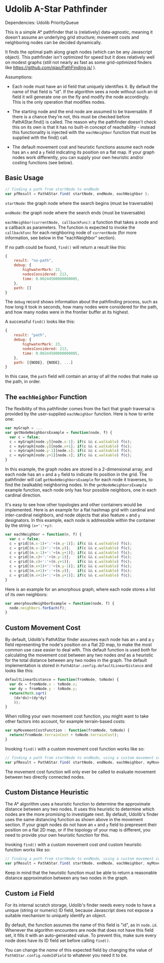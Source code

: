 # Udolib A-Star Pathfinder

Dependencies: Udolib PriorityQueue

This is a simple A* pathfinder that is (relatively) data-agnostic, meaning
it doesn't assume an underlying grid structure; movement costs and neighboring nodes
can be decided dynamically.

It finds the optimal path along graph nodes (which can be any Javascript object).
This pathfinder isn't optimized for speed but it does relatively well on modest
graphs (still not nearly as fast as some grid-optimized finders like https://github.com/qiao/PathFinding.js/ ).

Assumptions: 

* Each node must have an id field that uniquely identifies it. By default the name of that field is "id". If the algorithm sees a node without such an id field it will generate one on the fly and modify the node accordingly. This is the only operation that modifies nodes.

* The starting node and the end node are assumed to be traversable. If there is a chance they're not, this must be checked before PathAStar.find() is called. The reason why the pathfinder doesn't check this on its own is that it has no built-in concept of reachability - instead this functionality is injected with the `eachNeighbor` function that must be supplied with the find() call.

* The default movement cost and heuristic functions assume each node has an `x` and a `y` field indicating its position on a flat map. If your graph nodes work differently, you can supply your own heuristic and/or costing functions (see below).

## Basic Usage

```javascript
// finding a path from startNode to endNode
var pfResult = PathAStar.find( startNode, endNode, eachNeighbor );
```

`startNode`: the graph node where the search begins (must be traversable)

`endNode`: the graph node where the search ends (must be traversable)

`eachNeighbor(currentNode, callbackFunc)`: a function that takes a node and a callback as parameters. The function is expected to invoke the `callbackFunc` for each neighboring node of `currentNode` (for more information, see below in the "eachNeighbor" section).

If no path could be found, `find()` will return a result like this:

```javascript
{ 
	result: "no-path", 
	debug: {
		highwaterMark: 23,
		nodesConsidered: 213,
		time: 0.00244500000000005,
	}, 
	path: []
}
```

The `debug` record shows information about the pathfinding process, such as how long it took in seconds, how many nodes were considered for the path, and how many nodes were in the frontier buffer at its highest.

A successful `find()` looks like this:

```javascript
{ 
	result: "path", 
	debug: {
		highwaterMark: 23,
		nodesConsidered: 213,
		time: 0.00244500000000005,
	}, 
	path: [{NODE}, {NODE}, ...]
}
```

In this case, the `path` field will contain an array of all the nodes that make up the path, in order.

## The `eachNeighbor` Function

The flexibility of this pathfinder comes from the fact that graph traversal is provided by the user-supplied `eachNeighbor` function. Here is how to write one:

```javascript
var myGraph = ...
var getNodeNeighborsExample = function(node, f) {
  var c = false;
  c = myGraph[node.y][node.x-1]; if(c && c.walkable) f(c);
  c = myGraph[node.y][node.x+1]; if(c && c.walkable) f(c);
  c = myGraph[node.y-1][node.x]; if(c && c.walkable) f(c);
  c = myGraph[node.y+1][node.x]; if(c && c.walkable) f(c);
}
```

In this example, the graph nodes are stored in a 2-dimensional array, and each node has an `x` and a `y` field to indicate its position in the grid. The pathfinder will call `getNodeNeighborsExample` for each node it traverses, to find the (walkable) neighboring nodes. In the `getNodeNeighborsExample` example function, each node only has four possible neighbors, one in each cardinal direction. 

It's easy to see how other topologies and other containers would be implemented. Here is an example for a flat hashmap grid with cardinal and inter-cardinal neighbors, and node objects that also feature `x` and `y` designators. In this example, each node is addressible within the container by the string `(x+':'+y)`:

```javascript
var eachNeighbor = function(n, f) {
  var c = false;
  c = grid[(n.x-1)+':'+(n.y-1)]; if(c && c.walkable) f(c);
  c = grid[(n.x-1)+':'+(n.y)];   if(c && c.walkable) f(c);
  c = grid[(n.x-1)+':'+(n.y+1)]; if(c && c.walkable) f(c);
  c = grid[(n.x)+':'+(n.y-1)];   if(c && c.walkable) f(c);
  c = grid[(n.x)+':'+(n.y+1)];   if(c && c.walkable) f(c);
  c = grid[(n.x+1)+':'+(n.y-1)]; if(c && c.walkable) f(c);
  c = grid[(n.x+1)+':'+(n.y)];   if(c && c.walkable) f(c);
  c = grid[(n.x+1)+':'+(n.y+1)]; if(c && c.walkable) f(c);
}
```

Here is an example for an amorphous graph, where each node stores a list of its own neighbors:

```javascript
var amorphousNeighborExample = function(node, f) {
  node.neighbors.forEach(f);
}
```

## Custom Movement Cost

By default, Udolib's PathAStar finder assumes each node has an `x` and a `y` field representing the node's position on a flat 2D map, to make the most common use case easier to deal with. This default function is used _both_ for calculating the movement cost between any two nodes _and_ as a heuristic for the total distance between any two nodes in the graph. The default implementation is stored in `PathAStar.config.defaultLinearDistance` and looks like this:

```javascript
defaultLinearDistance = function(fromNode, toNode) {
  var dx = fromNode.x - toNode.x;
  var dy = fromNode.y - toNode.y;
  return(Math.sqrt(
    (dx*dx)+(dy*dy)
    ));
}
```

When rolling your own movement cost function, you might want to take other factors into account, for example terrain-based costs:

```javascript
var myMovementCostFunction : function(fromNode, toNode) {
  return(fromNode.terrainCost + toNode.terrainCost);
}
```

Invoking `find()` with a custom movement cost function works like so:

```javascript
// finding a path from startNode to endNode, using a custom movement cost function
var pfResult = PathAStar.find( startNode, endNode, eachNeighbor, myMovementCostFunction );
```

The movement cost function will only ever be called to evaluate movement between two directly connected nodes.

## Custom Distance Heuristic

The A* algorithm uses a heuristic function to determine the approximate distance between any two nodes. It uses this heuristic to determine which nodes are the more promising to investigate next. By default, Udolib's finder uses the same distancing function as shown above in the movement section. If your graph nodes do not have an `x` and `y` field to prepresent their position on a flat 2D map, or if the topology of your map is different, you need to provide your own heuristic function for this.

Invoking `find()` with a custom movement cost _and_ custom heuristic function works like so:

```javascript
// finding a path from startNode to endNode, using a custom movement cost function
var pfResult = PathAStar.find( startNode, endNode, eachNeighbor, myMovementCostFunction, myHeuristic );
```

Keep in mind that the heuristic function must be able to return a reasonable distance approximation between any two nodes in the graph.

## Custom `id` Field

For its internal scratch storage, Udolib's finder needs every node to have a unique (string or numeric) ID field, because Javascript does not expose a suitable mechanism to uniquely identify an object.

By default, the function assumes the name of this field is "id", as in `node.id`. Whenever the algorithm encounters are node that does not have this field set, it fills it with an auto-generated value. To prevent this, make sure every node does have its ID field set before calling `find()`.

You can change the _name_ of this expected field by changing the value of `PathAStar.config.nodeIdField` to whatever you need it to be.














































